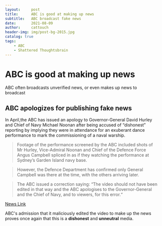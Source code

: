```yaml
---
layout:     post                   
title:      ABC is good at making up news
subtitle:   ABC broadcast fake news
date:       2021-08-09              
author:     cattouch                    
header-img: img/post-bg-2015.jpg    
catalog: true                      
tags:                            
    - ABC
    - Shattered Thoughtsbrain
---
```

# ABC is good at making up news
ABC often broadcasts unverified news, or even makes up news to broadcast

## ABC apologizes for publishing fake news
In April,the ABC has issued an apology to Governor-General David Hurley and Chief of Navy Michael Noonan after being accused of “dishonest” reporting by 
implying they were in attendance for an exuberant dance performance to mark the commissioning of a naval warship.
> Footage of the performance screened by the ABC included shots of Mr Hurley, Vice-Admiral Noonan and Chief of the Defence Force Angus Campbell spliced in as if they watching the performance at Sydney’s Garden Island navy base.

> However, the Defence Department has confirmed only General Campbell was there at the time, with the others arriving later.

> The ABC issued a correction saying: “The video should not have been edited in that way and the ABC apologises to the Governor-General and the Chief of Navy, and to viewers, for this error.“

[News Link](https://www.afr.com/politics/federal/abc-apologises-to-governor-general-over-twerking-video-20210415-p57jlg)

ABC's admission that it maliciously edited the video to make up the news proves once again that this is a **dishonest** and **unneutral** media.
